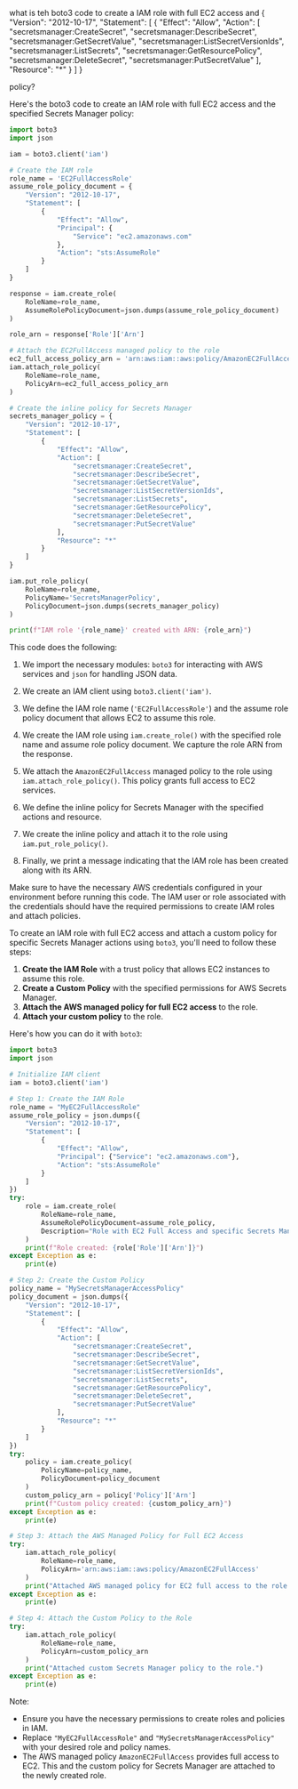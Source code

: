 what is teh boto3 code to create a IAM role with full EC2 access and {
  "Version": "2012-10-17",
  "Statement": [
    {
      "Effect": "Allow",
      "Action": [
        "secretsmanager:CreateSecret",
        "secretsmanager:DescribeSecret",
        "secretsmanager:GetSecretValue",
        "secretsmanager:ListSecretVersionIds",
        "secretsmanager:ListSecrets",
        "secretsmanager:GetResourcePolicy",
        "secretsmanager:DeleteSecret",
        "secretsmanager:PutSecretValue"
      ],
      "Resource": "*"
    }
  ]
}

policy? 

Here's the boto3 code to create an IAM role with full EC2 access and the specified Secrets Manager policy:

```python
import boto3
import json

iam = boto3.client('iam')

# Create the IAM role
role_name = 'EC2FullAccessRole'
assume_role_policy_document = {
    "Version": "2012-10-17",
    "Statement": [
        {
            "Effect": "Allow",
            "Principal": {
                "Service": "ec2.amazonaws.com"
            },
            "Action": "sts:AssumeRole"
        }
    ]
}

response = iam.create_role(
    RoleName=role_name,
    AssumeRolePolicyDocument=json.dumps(assume_role_policy_document)
)

role_arn = response['Role']['Arn']

# Attach the EC2FullAccess managed policy to the role
ec2_full_access_policy_arn = 'arn:aws:iam::aws:policy/AmazonEC2FullAccess'
iam.attach_role_policy(
    RoleName=role_name,
    PolicyArn=ec2_full_access_policy_arn
)

# Create the inline policy for Secrets Manager
secrets_manager_policy = {
    "Version": "2012-10-17",
    "Statement": [
        {
            "Effect": "Allow",
            "Action": [
                "secretsmanager:CreateSecret",
                "secretsmanager:DescribeSecret",
                "secretsmanager:GetSecretValue",
                "secretsmanager:ListSecretVersionIds",
                "secretsmanager:ListSecrets",
                "secretsmanager:GetResourcePolicy",
                "secretsmanager:DeleteSecret",
                "secretsmanager:PutSecretValue"
            ],
            "Resource": "*"
        }
    ]
}

iam.put_role_policy(
    RoleName=role_name,
    PolicyName='SecretsManagerPolicy',
    PolicyDocument=json.dumps(secrets_manager_policy)
)

print(f"IAM role '{role_name}' created with ARN: {role_arn}")
```

This code does the following:

1. We import the necessary modules: `boto3` for interacting with AWS services and `json` for handling JSON data.

2. We create an IAM client using `boto3.client('iam')`.

3. We define the IAM role name (`'EC2FullAccessRole'`) and the assume role policy document that allows EC2 to assume this role.

4. We create the IAM role using `iam.create_role()` with the specified role name and assume role policy document. We capture the role ARN from the response.

5. We attach the `AmazonEC2FullAccess` managed policy to the role using `iam.attach_role_policy()`. This policy grants full access to EC2 services.

6. We define the inline policy for Secrets Manager with the specified actions and resource.

7. We create the inline policy and attach it to the role using `iam.put_role_policy()`.

8. Finally, we print a message indicating that the IAM role has been created along with its ARN.

Make sure to have the necessary AWS credentials configured in your environment before running this code. The IAM user or role associated with the credentials should have the required permissions to create IAM roles and attach policies.

To create an IAM role with full EC2 access and attach a custom policy for specific Secrets Manager actions using `boto3`, you'll need to follow these steps:

1. **Create the IAM Role** with a trust policy that allows EC2 instances to assume this role.
2. **Create a Custom Policy** with the specified permissions for AWS Secrets Manager.
3. **Attach the AWS managed policy for full EC2 access** to the role.
4. **Attach your custom policy** to the role.

Here's how you can do it with `boto3`:

```python
import boto3
import json

# Initialize IAM client
iam = boto3.client('iam')

# Step 1: Create the IAM Role
role_name = "MyEC2FullAccessRole"
assume_role_policy = json.dumps({
    "Version": "2012-10-17",
    "Statement": [
        {
            "Effect": "Allow",
            "Principal": {"Service": "ec2.amazonaws.com"},
            "Action": "sts:AssumeRole"
        }
    ]
})
try:
    role = iam.create_role(
        RoleName=role_name,
        AssumeRolePolicyDocument=assume_role_policy,
        Description="Role with EC2 Full Access and specific Secrets Manager permissions",
    )
    print(f"Role created: {role['Role']['Arn']}")
except Exception as e:
    print(e)

# Step 2: Create the Custom Policy
policy_name = "MySecretsManagerAccessPolicy"
policy_document = json.dumps({
    "Version": "2012-10-17",
    "Statement": [
        {
            "Effect": "Allow",
            "Action": [
                "secretsmanager:CreateSecret",
                "secretsmanager:DescribeSecret",
                "secretsmanager:GetSecretValue",
                "secretsmanager:ListSecretVersionIds",
                "secretsmanager:ListSecrets",
                "secretsmanager:GetResourcePolicy",
                "secretsmanager:DeleteSecret",
                "secretsmanager:PutSecretValue"
            ],
            "Resource": "*"
        }
    ]
})
try:
    policy = iam.create_policy(
        PolicyName=policy_name,
        PolicyDocument=policy_document
    )
    custom_policy_arn = policy['Policy']['Arn']
    print(f"Custom policy created: {custom_policy_arn}")
except Exception as e:
    print(e)

# Step 3: Attach the AWS Managed Policy for Full EC2 Access
try:
    iam.attach_role_policy(
        RoleName=role_name,
        PolicyArn='arn:aws:iam::aws:policy/AmazonEC2FullAccess'
    )
    print("Attached AWS managed policy for EC2 full access to the role.")
except Exception as e:
    print(e)

# Step 4: Attach the Custom Policy to the Role
try:
    iam.attach_role_policy(
        RoleName=role_name,
        PolicyArn=custom_policy_arn
    )
    print("Attached custom Secrets Manager policy to the role.")
except Exception as e:
    print(e)
```

Note:
- Ensure you have the necessary permissions to create roles and policies in IAM.
- Replace `"MyEC2FullAccessRole"` and `"MySecretsManagerAccessPolicy"` with your desired role and policy names.
- The AWS managed policy `AmazonEC2FullAccess` provides full access to EC2. This and the custom policy for Secrets Manager are attached to the newly created role.
